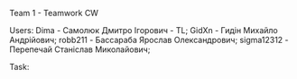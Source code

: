 Team 1 - Teamwork CW

Users:
Dima - Самолюк Дмитро Ігорович - TL;
GidXn - Гидін Михайло Андрійович;
robb211 - Бассараба Ярослав Олександрович;
sigma12312 - Перепечай Станіслав Миколайович;

Task:
